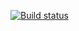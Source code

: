 [![Build status](https://ci.appveyor.com/api/projects/status/uih63uoqfrto10cp/branch/main?svg=true)](https://ci.appveyor.com/project/SvetlanaBartosh/2-3-patterns/branch/main)
